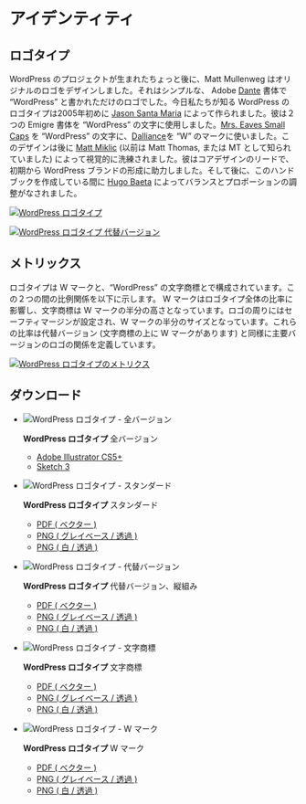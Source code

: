 <!-- 
# Identity
 -->
# アイデンティティ

<!-- 
## Logotype
 -->
## ロゴタイプ

<!-- 
Shortly after the WordPress project was born, Matt Mullenweg designed the original logo; it was simply the word “WordPress” set in the Adobe [Dante](https://www.myfonts.com/fonts/adobe/dante/) typeface. The WordPress logotype as we know it today was created in early 2005 by [Jason Santa Maria](http://jasonsantamaria.com/). He used two Emigre typefaces: [Mrs. Eaves Small Caps](http://www.myfonts.com/fonts/emigre/mrs-eaves-ot/small-caps-ot/ "Emigre: Mrs. Eaves Small Caps") for the “WordPress” text, and [Dalliance](http://www.myfonts.com/fonts/emigre/dalliance-ot/roman/glyphs.html#glyphs/322943/77 "Emigre: Dalliance") as influence for the “W” mark. The design was later visually refined by [Matt Miklic](http://mattmiklic.com/) (formerly known as Matt Thomas, or MT) — the core design lead, who helped shape the WordPress brand from early on, and later further adjusted for balance and proportions by [Hugo Baeta](http://hugobaeta.com), during the creation of this Handbook.
 -->
WordPress のプロジェクトが生まれたちょっと後に、Matt Mullenweg はオリジナルのロゴをデザインしました。それはシンプルな、 Adobe [Dante](https://www.myfonts.com/fonts/adobe/dante/) 書体で “WordPress” と書かれただけのロゴでした。今日私たちが知る WordPress のロゴタイプは2005年初めに [Jason Santa Maria](http://jasonsantamaria.com/) によって作られました。彼は２つの Emigre 書体を “WordPress” の文字に使用しました。[Mrs. Eaves Small Caps](http://www.myfonts.com/fonts/emigre/mrs-eaves-ot/small-caps-ot/ "Emigre: Mrs. Eaves Small Caps") を “WordPress” の文字に、[Dalliance](http://www.myfonts.com/fonts/emigre/dalliance-ot/roman/glyphs.html#glyphs/322943/77 "Emigre: Dalliance")を “W” のマークに使いました。このデザインは後に [Matt Miklic](http://mattmiklic.com/) (以前は Matt Thomas, または MT として知られていました) によって視覚的に洗練されました。彼はコアデザインのリードで、初期から WordPress ブランドの形成に助力しました。そして後に、このハンドブックを作成している間に [Hugo Baeta](http://hugobaeta.com) によってバランスとプロポーションの調整がなされました。

<!-- 
[![WordPress Logotype](https://i0.wp.com/make.wordpress.org/design/files/2015/02/logotype-01-standard.png?resize=776%2C263&ssl=1)](https://i0.wp.com/make.wordpress.org/design/files/2015/02/logotype-01-standard.png?ssl=1)
 -->
[![WordPress ロゴタイプ](https://i0.wp.com/make.wordpress.org/design/files/2015/02/logotype-01-standard.png?resize=776%2C263&ssl=1)](https://i0.wp.com/make.wordpress.org/design/files/2015/02/logotype-01-standard.png?ssl=1)

<!-- 
[![WordPress Logotype Alternative](https://i1.wp.com/make.wordpress.org/design/files/2015/02/logotype-01-alternative.png?resize=776%2C420&ssl=1)](https://i1.wp.com/make.wordpress.org/design/files/2015/02/logotype-01-alternative.png?ssl=1)
 -->
[![WordPress ロゴタイプ 代替バージョン](https://i1.wp.com/make.wordpress.org/design/files/2015/02/logotype-01-alternative.png?resize=776%2C420&ssl=1)](https://i1.wp.com/make.wordpress.org/design/files/2015/02/logotype-01-alternative.png?ssl=1)

<!-- 
## Metrics
 -->
## メトリックス

<!-- 
The Logotype is composed of the W mark, and the “WordPress” wordmark. The proportional relationship between the two are demonstrated below. The W mark dictates the set of proportions for the whole logotype, and the wordmark is half the height of the W mark. There is a set safety margin around the logo, that measures half the size of the W mark. These proportions define the relationship of the logo in the main version as well as the alternate version (the one with the W mark on top of the wordmark).
 -->
ロゴタイプは W マークと、“WordPress” の文字商標とで構成されています。この２つの間の比例関係を以下に示します。 W マークはロゴタイプ全体の比率に影響し、文字商標は W マークの半分の高さとなっています。ロゴの周りにはセーフティマージンが設定され、W マークの半分のサイズとなっています。これらの比率は代替バージョン (文字商標の上に W マークがあります) と同様に主要バージョンのロゴの関係を定義しています。

<!-- 
[![WordPress Logotype Metrics](https://i1.wp.com/make.wordpress.org/design/files/2015/02/logotype-02-metrics.png?resize=776%2C665&ssl=1)](https://i1.wp.com/make.wordpress.org/design/files/2015/02/logotype-02-metrics.png?ssl=1)
 -->
[![WordPress ロゴタイプのメトリクス](https://i1.wp.com/make.wordpress.org/design/files/2015/02/logotype-02-metrics.png?resize=776%2C665&ssl=1)](https://i1.wp.com/make.wordpress.org/design/files/2015/02/logotype-02-metrics.png?ssl=1)

<!-- 
## Downloads
-->
## ダウンロード

<!-- 
*   ![WordPress Logotypes - All Versions](https://i2.wp.com/make.wordpress.org/design/files/2015/02/wordpress-logotype-allversions-download.png?w=776&ssl=1)
    
    **WordPress Logotypes** All Versions
    
    *   [Adobe Illustrator CS5+](https://make.wordpress.org/design/files/2016/09/WordPress-logotype-all.ai_.zip)
    *   [Sketch 3](https://make.wordpress.org/design/files/2016/09/WordPress-logotype-all.sketch.zip)
*   ![WordPress Logotype - Standard](https://i0.wp.com/make.wordpress.org/design/files/2015/02/wordpress-logotype-standard-download.png?w=776&ssl=1)
    
    **WordPress Logotype** Standard
    
    *   [PDF (Vector)](https://make.wordpress.org/design/files/2016/09/WordPress-logotype-standard.pdf)
    *   [PNG (BaseGray/transparent)](https://make.wordpress.org/design/files/2016/09/WordPress-logotype-standard.png)
    *   [PNG (White/transparent)](https://make.wordpress.org/design/files/2016/09/WordPress-logotype-standard-white.png)
*   ![WordPress Logotype - Alternative](https://i0.wp.com/make.wordpress.org/design/files/2015/02/wordpress-logotype-alternative-download.png?w=776&ssl=1)
    
    **WordPress Logotype** Alternative, vertical arrangement
    
    *   [PDF (Vector)](https://make.wordpress.org/design/files/2016/09/WordPress-logotype-alternative.pdf)
    *   [PNG (BaseGray/transparent)](https://make.wordpress.org/design/files/2016/09/WordPress-logotype-alternative.png)
    *   [PNG (White/transparent)](https://make.wordpress.org/design/files/2016/09/WordPress-logotype-alternative-white.png)
*   ![WordPress Logotype - Word Mark](https://i0.wp.com/make.wordpress.org/design/files/2015/02/wordpress-logotype-wordmark-download.png?w=776&ssl=1)
    
    **WordPress Logotype** Word Mark
    
    *   [PDF (Vector)](https://make.wordpress.org/design/files/2016/09/WordPress-logotype-wordmark.pdf)
    *   [PNG (BaseGray/transparent)](https://make.wordpress.org/design/files/2016/09/WordPress-logotype-wordmark.png)
    *   [PNG (White/transparent)](https://make.wordpress.org/design/files/2016/09/WordPress-logotype-wordmark-white.png)
*   ![WordPress Logotype - W Mark](https://i0.wp.com/make.wordpress.org/design/files/2015/02/wordpress-logotype-wmark-download.png?w=776&ssl=1)
    
    **WordPress Logotype** W Mark
    
    *   [PDF (Vector)](https://make.wordpress.org/design/files/2016/09/WordPress-logotype-wmark.pdf)
    *   [PNG (BaseGray/transparent)](https://make.wordpress.org/design/files/2016/09/WordPress-logotype-wmark.png)
    *   [PNG (White/transparent)](https://make.wordpress.org/design/files/2016/09/WordPress-logotype-wmark-white.png)
-->
*   ![WordPress ロゴタイプ - 全バージョン](https://i2.wp.com/make.wordpress.org/design/files/2015/02/wordpress-logotype-allversions-download.png?w=776&ssl=1)
    
    **WordPress ロゴタイプ** 全バージョン
    
    *   [Adobe Illustrator CS5+](https://make.wordpress.org/design/files/2016/09/WordPress-logotype-all.ai_.zip)
    *   [Sketch 3](https://make.wordpress.org/design/files/2016/09/WordPress-logotype-all.sketch.zip)
*   ![WordPress ロゴタイプ - スタンダード](https://i0.wp.com/make.wordpress.org/design/files/2015/02/wordpress-logotype-standard-download.png?w=776&ssl=1)
    
    **WordPress ロゴタイプ** スタンダード
    
    *   [PDF ( ベクター )](https://make.wordpress.org/design/files/2016/09/WordPress-logotype-standard.pdf)
    *   [PNG ( グレイベース / 透過 )](https://make.wordpress.org/design/files/2016/09/WordPress-logotype-standard.png)
    *   [PNG ( 白 / 透過 )](https://make.wordpress.org/design/files/2016/09/WordPress-logotype-standard-white.png)
*   ![WordPress ロゴタイプ - 代替バージョン](https://i0.wp.com/make.wordpress.org/design/files/2015/02/wordpress-logotype-alternative-download.png?w=776&ssl=1)
    
    **WordPress ロゴタイプ** 代替バージョン、縦組み
    
    *   [PDF ( ベクター )](https://make.wordpress.org/design/files/2016/09/WordPress-logotype-alternative.pdf)
    *   [PNG ( グレイベース / 透過 )](https://make.wordpress.org/design/files/2016/09/WordPress-logotype-alternative.png)
    *   [PNG ( 白 / 透過 )](https://make.wordpress.org/design/files/2016/09/WordPress-logotype-alternative-white.png)
*   ![WordPress ロゴタイプ - 文字商標](https://i0.wp.com/make.wordpress.org/design/files/2015/02/wordpress-logotype-wordmark-download.png?w=776&ssl=1)
    
    **WordPress ロゴタイプ** 文字商標
    
    *   [PDF ( ベクター )](https://make.wordpress.org/design/files/2016/09/WordPress-logotype-wordmark.pdf)
    *   [PNG ( グレイベース / 透過 )](https://make.wordpress.org/design/files/2016/09/WordPress-logotype-wordmark.png)
    *   [PNG ( 白 / 透過 )](https://make.wordpress.org/design/files/2016/09/WordPress-logotype-wordmark-white.png)
*   ![WordPress ロゴタイプ - W マーク](https://i0.wp.com/make.wordpress.org/design/files/2015/02/wordpress-logotype-wmark-download.png?w=776&ssl=1)
    
    **WordPress ロゴタイプ** W マーク
    
    *   [PDF ( ベクター )](https://make.wordpress.org/design/files/2016/09/WordPress-logotype-wmark.pdf)
    *   [PNG ( グレイベース / 透過 )](https://make.wordpress.org/design/files/2016/09/WordPress-logotype-wmark.png)
    *   [PNG ( 白 / 透過 )](https://make.wordpress.org/design/files/2016/09/WordPress-logotype-wmark-white.png)
